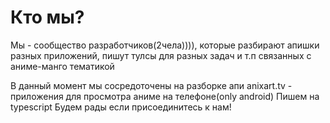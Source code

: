 # Кто мы?
Мы - сообщество разработчиков(2чела)))), которые разбирают апишки разных приложений, пишут тулсы для разных задач и т.п связанных с аниме-манго тематикой

В данный момент мы сосредоточены на разборке апи anixart.tv - приложения для просмотра аниме на телефоне(only android)
Пишем на typescript
Будем рады если присоединитесь к нам!

